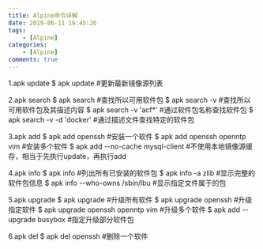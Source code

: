 ```yaml
---
title: Alpine命令详解
date: 2019-06-11 16:45:26
tags:
    - [Alpine]
categories:
    - [Alpine]
comments: true
---
```

1.apk update
$ apk update #更新最新镜像源列表

2.apk search
$ apk search #查找所以可用软件包
$ apk search -v #查找所以可用软件包及其描述内容
$ apk search -v 'acf*' #通过软件包名称查找软件包
$ apk search -v -d 'docker' #通过描述文件查找特定的软件包

3.apk add
$ apk add openssh #安装一个软件
$ apk add openssh openntp vim   #安装多个软件
$ apk add --no-cache mysql-client  #不使用本地镜像源缓存，相当于先执行update，再执行add

4.apk info
$ apk info #列出所有已安装的软件包
$ apk info -a zlib #显示完整的软件包信息
$ apk info --who-owns /sbin/lbu #显示指定文件属于的包

5.apk upgrade
$ apk upgrade #升级所有软件
$ apk upgrade openssh #升级指定软件
$ apk upgrade openssh openntp vim   #升级多个软件
$ apk add --upgrade busybox #指定升级部分软件包

6.apk del
$ apk del openssh  #删除一个软件
